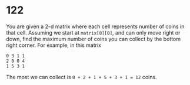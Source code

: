 [_metadata_:difficulty]:-  "Medium"
[_metadata_:asker]:-       "Zillow"
[_metadata_:tags]:-        "matrix"

# 122

You are given a 2-d matrix where each cell represents number of coins in that cell. Assuming we start at `matrix[0][0]`, and can only move right or down, find the
maximum number of coins you can collect by the bottom right corner.
For example, in this matrix

```
0 3 1 1
2 0 0 4
1 5 3 1
```

The most we can collect is `0 + 2 + 1 + 5 + 3 + 1 = 12` coins.
